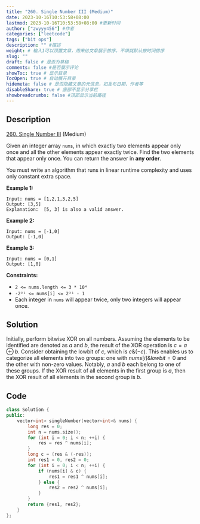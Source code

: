 ```yaml
---
title: "260. Single Number III (Medium)"
date: 2023-10-16T10:53:58+08:00
lastmod: 2023-10-16T10:53:58+08:00 #更新时间
author: ["zwyyy456"] #作者
categories: ["leetcode"]
tags: ["bit ops"]
description: "" #描述
weight: # 输入1可以顶置文章，用来给文章展示排序，不填就默认按时间排序
slug: ""
draft: false # 是否为草稿
comments: false #是否展示评论
showToc: true # 显示目录
TocOpen: true # 自动展开目录
hidemeta: false # 是否隐藏文章的元信息，如发布日期、作者等
disableShare: true # 底部不显示分享栏
showbreadcrumbs: false #顶部显示当前路径
---
```

## Description

[260. Single Number III][link] (Medium)

[link]: https://leetcode.com/problems/single-number-iii/

Given an integer array `nums`, in which exactly two elements appear only once and all the other
elements appear exactly twice. Find the two elements that appear only once. You can return the
answer in **any order**.

You must write an algorithm that runs in linear runtime complexity and uses only constant extra
space.

**Example 1:**

```
Input: nums = [1,2,1,3,2,5]
Output: [3,5]
Explanation:  [5, 3] is also a valid answer.
```

**Example 2:**

```
Input: nums = [-1,0]
Output: [-1,0]
```

**Example 3:**

```
Input: nums = [0,1]
Output: [1,0]
```

**Constraints:**

- `2 <= nums.length <= 3 * 10⁴`
- `-2³¹ <= nums[i] <= 2³¹ - 1`
- Each integer in `nums` will appear twice, only two integers will appear once.

## Solution

Initially, perform bitwise XOR on all numbers. Assuming the elements to be identified are denoted as $a$ and $b$, the result of the XOR operation is $c = a \oplus b$. Consider obtaining the lowbit of $c$, which is $c \& (-c)$. This enables us to categorize all elements into two groups: one with $nums[i] \& lowbit = 0$ and the other with non-zero values. Notably, $a$ and $b$ each belong to one of these groups. If the XOR result of all elements in the first group is $a$, then the XOR result of all elements in the second group is $b$.

## Code

```cpp
class Solution {
public:
    vector<int> singleNumber(vector<int>& nums) {
       	long res = 0;
       	int n = nums.size();
       	for (int i = 0; i < n; ++i) {
       		res = res ^ nums[i];
       	} 
       	long c = (res & (-res));
       	int res1 = 0, res2 = 0;
       	for (int i = 0; i < n; ++i) {
       		if (nums[i] & c) {
       			res1 = res1 ^ nums[i];
       		} else {
       			res2 = res2 ^ nums[i];
       		}
       	}
       	return {res1, res2};
    }
};
```
